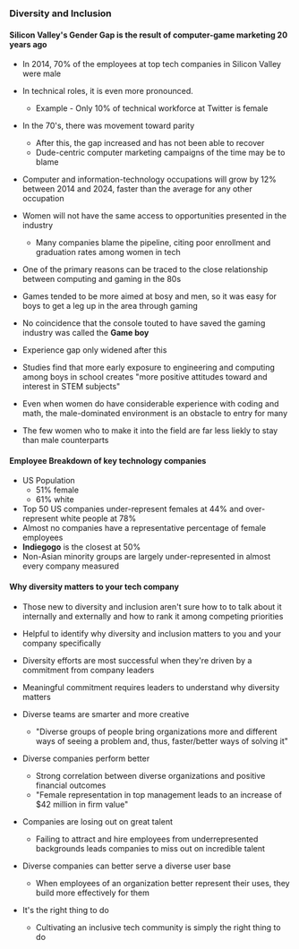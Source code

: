 ### Diversity and Inclusion

#### Silicon Valley's Gender Gap is the result of computer-game marketing 20 years ago

* In 2014, 70% of the employees at top tech companies in Silicon Valley were male
* In technical roles, it is even more pronounced.
  * Example - Only 10% of technical workforce at Twitter is female
* In the 70's, there was movement toward parity
  * After this, the gap increased and has not been able to recover
  * Dude-centric computer marketing campaigns of the time may be to blame
* Computer and information-technology occupations will grow by 12% between 2014 and 2024, faster than the average for any other occupation
* Women will  not have the same access to opportunities presented in the industry
  * Many companies blame the pipeline, citing poor enrollment and graduation rates among women in tech

* One of the primary reasons can be traced to the close relationship between computing and gaming in the 80s
* Games tended to be more aimed at bosy and men, so it was easy for boys to get a leg up in the area through gaming
* No coincidence that the console touted to have saved the gaming industry was called the **Game boy**
* Experience gap only widened after this
* Studies find that more early exposure to engineering and computing among boys in school creates "more positive attitudes toward and interest in STEM subjects"

* Even when women do have considerable experience with coding and math, the male-dominated environment is an obstacle to entry for many
* The few women who to make it into the field are far less liekly to stay than male counterparts


#### Employee Breakdown of key technology companies

* US Population 
  * 51% female
  * 61% white
* Top 50 US companies under-represent females at 44% and over-represent white people at 78%
* Almost no companies have a representative percentage of female employees
* **Indiegogo** is the closest at 50%
* Non-Asian minority groups are largely under-represented in almost every company measured


#### Why diversity matters to your tech company

* Those new to diversity and inclusion aren't sure how to to talk about it internally and externally and how to rank it among competing priorities
* Helpful to identify why diversity and inclusion matters to you and your company specifically
* Diversity efforts are most successful when they're driven by a commitment from company leaders
* Meaningful commitment requires leaders to understand why diversity matters

* Diverse teams are smarter and more creative
  * "Diverse groups of people bring organizations more and different ways of seeing a problem and, thus, faster/better ways of solving it"
* Diverse companies perform better
  * Strong correlation between diverse organizations and positive financial outcomes
  * "Female representation in top management leads to an increase of $42 million in firm value"
* Companies are losing out on great talent
  * Failing to attract and hire employees from underrepresented backgrounds leads companies to miss out on incredible talent
* Diverse companies can better serve a diverse user base
  * When employees of an organization better represent their uses, they build more effectively for them 
* It's the right thing to do
  * Cultivating an inclusive tech community is simply the right thing to do

